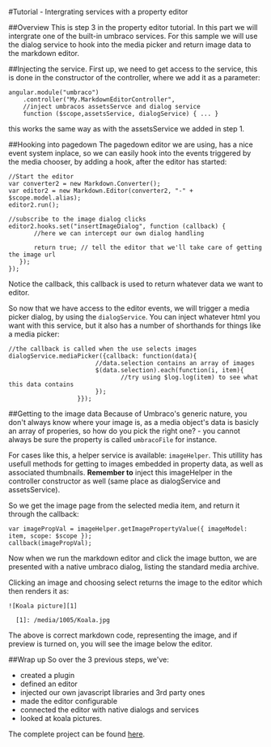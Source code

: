 #Tutorial - Intergrating services with a property editor

##Overview
This is step 3 in the property editor tutorial. In this part we will intergrate one of the built-in 
umbraco services. For this sample we will use the dialog service to hook into the media picker and return image data to the markdown editor. 

##Injecting the service.
First up, we need to get access to the service, this is done in the constructor of the controller, where we add it as a parameter:

	angular.module("umbraco")
		.controller("My.MarkdownEditorController",
		//inject umbracos assetsServce and dialog service
		function ($scope,assetsService, dialogService) { ... }

this works the same way as with the assetsService we added in step 1.

##Hooking into pagedown
The pagedown editor we are using, has a nice event system inplace, so we can easily hook into the events triggered by the media chooser, by adding a hook, after the editor has started:
	
	//Start the editor	
	var converter2 = new Markdown.Converter();
    var editor2 = new Markdown.Editor(converter2, "-" + $scope.model.alias);
    editor2.run();

	//subscribe to the image dialog clicks
    editor2.hooks.set("insertImageDialog", function (callback) {
           //here we can intercept our own dialog handling

           return true; // tell the editor that we'll take care of getting the image url
       });
	});

Notice the callback, this callback is used to return whatever data we want to editor.

So now that we have access to the editor events, we will trigger a media picker dialog, by using the `dialogService`. You can inject whatever html you want with this service, but it also has a number of shorthands for things like a media picker: 

	//the callback is called when the use selects images
	dialogService.mediaPicker({callback: function(data){
							//data.selection contains an array of images
	                        $(data.selection).each(function(i, item){
	                               //try using $log.log(item) to see what this data contains
	                        });
	                   }});

##Getting to the image data
Because of Umbraco's generic nature, you don't always know where your image is, as a media object's data is basicly an array of properies, so how do you pick the right one? - you cannot always be sure the property is called `umbracoFile` for instance.

For cases like this, a helper service is available: `imageHelper`. This utillity has usefull methods for getting to images embedded in property data, as well as associated thumbnails. **Remember to** inject this imageHelper in the controller constructor as well (same place as dialogService and assetsService).

So we get the image page from the selected media item, and return it through the callback: 

	var imagePropVal = imageHelper.getImagePropertyValue({ imageModel: item, scope: $scope });
	callback(imagePropVal);

Now when we run the markdown editor and click the image button, we are presented with a native umbraco dialog, listing the standard media archive. 

Clicking an image and choosing select returns the image to the editor which then renders it as:

	![Koala picture][1]

	  [1]: /media/1005/Koala.jpg

The above is correct markdown code, representing the image, and if preview is turned on, you will see the image below the editor.


##Wrap up
So over the 3 previous steps, we've:

- created a plugin
- defined an editor
- injected our own javascript libraries and 3rd party ones
- made the editor configurable
- connected the editor with native dialogs and services
- looked at koala pictures.

The complete project can be found [here](https://github.com/umbraco/Umbraco-CMS/tree/7.0.0/src/Umbraco.Web.UI.Client/src/packages/MarkdownEditor).